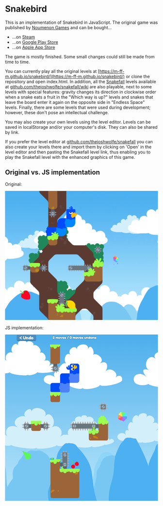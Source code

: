 # Snakebird

This is an implementation of Snakebird in JavaScript. The original
game was published by [Noumenon Games](http://noumenongames.com/)
and can be bought...
* ...on [Steam](https://store.steampowered.com/app/357300/Snakebird/)
* ...on [Google Play Store](https://play.google.com/store/apps/details?id=com.NoumenonGames.SnakeBird_Touch)
* ...on [Apple App Store](https://itunes.apple.com/de/app/snakebird/id1087075743?mt=8)

The game is mostly finished. Some small changes could still be made from time to time.

You can currently play all the original levels at
[https://m-ff-m.github.io/snakebird/](https://m-ff-m.github.io/snakebird/) or clone the
repository and open index.html. In addition, all the
[Snakefall](https://github.com/thejoshwolfe/snakefall) levels available at
[github.com/thejoshwolfe/snakefall/wiki](https://github.com/thejoshwolfe/snakefall/wiki)
are also playable, next to some levels with special features: gravity changes
its direction in clockwise order when a snake eats a fruit in the
"Which way is up?" levels and snakes that leave the board enter it again
on the opposite side in "Endless Space" levels. Finally, there are some
levels that were used during development; however, these don't pose an
intellectual challenge.

You may also create your own levels using the level editor. Levels can be saved in
localStorage and/or your computer's disk. They can also be shared by link.

If you prefer the level editor at [github.com/thejoshwolfe/snakefall](https://github.com/thejoshwolfe/snakefall)
you can also create your levels there and import them by clicking on 'Open' in the
level editor and then pasting the Snakefall level link, thus enabling you to play
the Snakefall level with the enhanced graphics of this game.

## Original vs. JS implementation

Original:

![Original Snakebird game](Original.png "Original game graphics")

JS implementation:

![Reimplemented Snakebird game](Fake.png "JS game graphics")